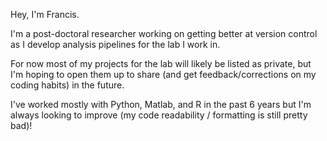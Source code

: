 Hey, I'm Francis.

I'm a post-doctoral researcher working on getting better at version control as I develop analysis pipelines for the lab I work in.

For now most of my projects for the lab will likely be listed as private, but I'm hoping to open them up to share (and get feedback/corrections on my coding habits) in the future.

I've worked mostly with Python, Matlab, and R in the past 6 years but I'm always looking to improve (my code readability / formatting is still pretty bad)!

<!---
fxsmith1824/fxsmith1824 is a ✨ special ✨ repository because its `README.md` (this file) appears on your GitHub profile.
You can click the Preview link to take a look at your changes.
--->

